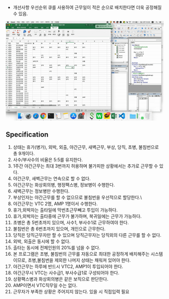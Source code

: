 + 개선사항
우선순위 큐를 사용하여 근무일이 적은 순으로 배치한다면 더욱 공정해질 수 있음.


![](ezgif.com-video-to-gif.gif)

## Specification
1. 상태는 휴가(병가), 외박, 외출, 야간근무, 새벽근무, 부상, 당직, 초병, 불침번으로 총 9개이다.
2. 사수/부사수의 비율은 5:5를 유지한다.
3. 1주간 야간근무는 최대 3번까지 허용하며 불가피한 상황에서는 추가로 근무할 수 있다.
4. 야간근무, 새벽근무는 연속으로 할 수 없다.
5. 야간근무는 화상회의병, 행정팩스병, 정보병이 수행한다.
6. 새벽근무는 정보병만 수행한다.
7. 부상인자는 야간근무를 할 수 없으므로 불침번을 우선적으로 할당한다.\
8. 야간근무는 VTC 2명, AMP 1명이서 수행한다.
9. 휴가,외박자는 출타일에 막번초근무빼고 투입이 가능하다.
10. 휴가,외박자는 출타중에 근무가 불가하며, 복귀일에는 근무가 가능하다.
11. 초병은 총 5번초까지 있으며, 사수1, 부사수1로 근무하여야 한다.
12. 불침번은 총 6번초까지 있으며, 개인으로 근무한다.
13. 당직은 당직근무자만 할 수 있으며 당직근무자는 당직외의 다른 근무를 할 수 없다.
14. 외박, 외출은 동시에 할 수 없다.
15. 출타는 동시에 전체인원의 20%를 넘을 수 없다.
16. 본 프로그램은 초병, 불침번의 근무를 자동으로 최대한 공정하게 배치해주는 시스템이므로, 초병,불침번을 제외한 나머지 상태는 채워져 있어야 한다.
17. 야간근무는 하루에 반드시 VTC2, AMP1이 투입되어야 한다.
18. 야간근무시 VTC는 사수급1, 부사수급1로 구성되어야 한다.
19. 상황팩스병과 화상회의병은 같은 보직으로 판단한다.
20. AMP이면서 VTC직무일 수는 없다.
21. 근무자가 부족한 상황은 주어지지 않는다. 있을 시 직접입력 필요

